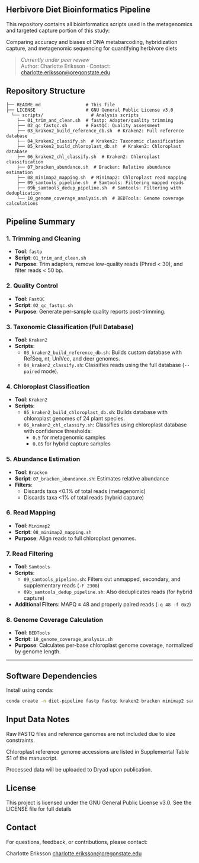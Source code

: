 ## Herbivore Diet Bioinformatics Pipeline

This repository contains all bioinformatics scripts used in the metagenomics and targeted capture portion of this study:

Comparing accuracy and biases of DNA metabarcoding, hybridization capture, and metagenomic sequencing for quantifying herbivore diets  

> *Currently under peer review*  
> Author: Charlotte Eriksson · Contact: charlotte.eriksson@oregonstate.edu


## Repository Structure

```herbivore-diet-bioinformatics-pipeline/
├── README.md                 # This file
├── LICENSE                   # GNU General Public License v3.0
  └── scripts/                  # Analysis scripts
    ├── 01_trim_and_clean.sh  # fastp: Adapter/quality trimming
    ├── 02_qc_fastqc.sh       # FastQC: Quality assessment
    ├── 03_kraken2_build_reference_db.sh  # Kraken2: Full reference database
    ├── 04_kraken2_classify.sh  # Kraken2: Taxonomic classification
    ├── 05_kraken2_build_chloroplast_db.sh  # Kraken2: Chloroplast database
    ├── 06_kraken2_chl_classify.sh  # Kraken2: Chloroplast classification
    ├── 07_bracken_abundance.sh  # Bracken: Relative abundance estimation
    ├── 08_minimap2_mapping.sh  # Minimap2: Chloroplast read mapping
    ├── 09_samtools_pipeline.sh  # Samtools: Filtering mapped reads
    ├── 09b_samtools_dedup_pipeline.sh  # Samtools: Filtering with deduplication
    └── 10_genome_coverage_analysis.sh  # BEDTools: Genome coverage calculations
```
## Pipeline Summary

### 1. **Trimming and Cleaning**
- **Tool**: `fastp`
- **Script**: `01_trim_and_clean.sh`
- **Purpose**: Trim adapters, remove low-quality reads (Phred < 30), and filter reads < 50 bp.

### 2. **Quality Control**
- **Tool**: `FastQC`
- **Script**: `02_qc_fastqc.sh`
- **Purpose**: Generate per-sample quality reports post-trimming.

### 3. **Taxonomic Classification (Full Database)**
- **Tool**: `Kraken2`
- **Scripts**:
  - `03_kraken2_build_reference_db.sh`: Builds custom database with RefSeq, nt, UniVec, and deer genomes.
  - `04_kraken2_classify.sh`: Classifies reads using the full database (`--paired` mode).

### 4. **Chloroplast Classification**
- **Tool**: `Kraken2`
- **Scripts**:
  - `05_kraken2_build_chloroplast_db.sh`: Builds database with chloroplast genomes of 24 plant species.
  - `06_kraken2_chl_classify.sh`: Classifies using chloroplast database with confidence thresholds:
    - `0.5` for metagenomic samples
    - `0.05` for hybrid capture samples

### 5. **Abundance Estimation**
- **Tool**: `Bracken`
- **Script**: `07_bracken_abundance.sh`: Estimates relative abundance
- **Filters**:
  - Discards taxa <0.1% of total reads (metagenomic)
  - Discards taxa <1% of total reads (hybrid capture)

### 6. **Read Mapping**
- **Tool**: `Minimap2`
- **Script**: `08_minimap2_mapping.sh`
- **Purpose**: Align reads to full chloroplast genomes.

### 7. **Read Filtering**
- **Tool**: `Samtools`
- **Scripts**:
  - `09_samtools_pipeline.sh`: Filters out unmapped, secondary, and supplementary reads (`-F 2308`)
  - `09b_samtools_dedup_pipeline.sh`: Also deduplicates reads (for hybrid capture)
- **Additional Filters**: MAPQ ≥ 48 and properly paired reads (`-q 48 -f 0x2`)

### 8. **Genome Coverage Calculation**
- **Tool**: `BEDTools`
- **Script**: `10_genome_coverage_analysis.sh`
- **Purpose**: Calculates per-base chloroplast genome coverage, normalized by genome length.

---

## Software Dependencies

Install using conda:

```bash
conda create -n diet-pipeline fastp fastqc kraken2 bracken minimap2 samtools bedtools -c bioconda
```

## Input Data Notes

Raw FASTQ files and reference genomes are not included due to size constraints.

Chloroplast reference genome accessions are listed in Supplemental Table S1 of the manuscript.

Processed data will be uploaded to Dryad upon publication.

## License

This project is licensed under the GNU General Public License v3.0.
See the LICENSE file for full details

## Contact

For questions, feedback, or contributions, please contact:

Charlotte Eriksson
charlotte.eriksson@oregonstate.edu
